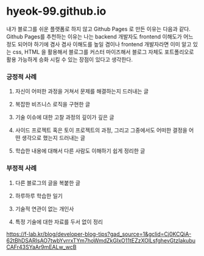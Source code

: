 # hyeok-99.github.io

내가 블로그를 쉬운 플랫폼로 하지 않고 Github Pages 로 만든 이유는 다음과 같다.
Github Pages를 추천하는 이유는 나는 backend 개발자도 frontend 이해도가 어느 정도 되어야 하기에 겸사 겸사 이해도를 높일 겸이나 frontend 개발자라면 이미 알고 있는 css, HTML 을 활용해서 블로그를 커스터 마이즈해서 블로그 자체도 포트폴리오로 활용 가능하게 승화 시킬 수 있는 장점이 있다고 생각한다.

### 긍정적 사례
1. 자신이 어떠한 과정을 거쳐서 문제를 해결하는지 드러내는 글

2. 복잡한 비즈니스 로직을 구현한 글

3. 기술 이슈에 대한 고찰 과정의 깊이가 깊은 글

4. 사이드 프로젝트 혹은 토이 프로젝트의 과정, 그리고 그중에서도 어떠한 결정을 어떤 생각으로 했는지 드러내는 글

5. 학습한 내용에 대해서 다른 사람도 이해하기 쉽게 정리한 글

### 부정적 사례

1. 다른 블로그의 글을 복붙한 글

2. 하루하루 학습한 일기

3. 기술적 연관이 없는 개인사

4. 특정 기술에 대한 자료를 두서 없이 정리

https://f-lab.kr/blog/developer-blog-tips?gad_source=1&gclid=Cj0KCQiA-62tBhDSARIsAO7twbYvrrxTYm7hoWmdZkGIxO11tEZzXOlLsfghevGtzIakubuCAFr43SYaAr9mEALw_wcB
